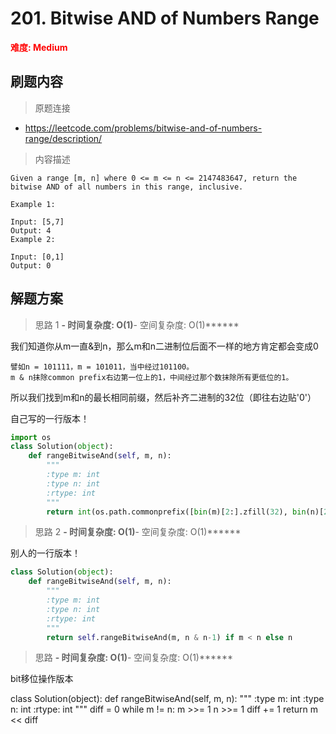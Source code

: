 # 201. Bitwise AND of Numbers Range

**<font color=red>难度: Medium</font>**

## 刷题内容

> 原题连接

* https://leetcode.com/problems/bitwise-and-of-numbers-range/description/

> 内容描述

```
Given a range [m, n] where 0 <= m <= n <= 2147483647, return the bitwise AND of all numbers in this range, inclusive.

Example 1:

Input: [5,7]
Output: 4
Example 2:

Input: [0,1]
Output: 0
```

## 解题方案

> 思路 1
******- 时间复杂度: O(1)******- 空间复杂度: O(1)******

我们知道你从m一直&到n，那么m和n二进制位后面不一样的地方肯定都会变成0
```
譬如n = 101111，m = 101011，当中经过101100。
m & n抹除common prefix右边第一位上的1，中间经过那个数抹除所有更低位的1。
```
所以我们找到m和n的最长相同前缀，然后补齐二进制的32位（即往右边贴'0'）

自己写的一行版本！


```python
import os
class Solution(object):
    def rangeBitwiseAnd(self, m, n):
        """
        :type m: int
        :type n: int
        :rtype: int
        """
        return int(os.path.commonprefix([bin(m)[2:].zfill(32), bin(n)[2:].zfill(32)])[::-1].zfill(32)[::-1], 2)
```


> 思路 2
******- 时间复杂度: O(1)******- 空间复杂度: O(1)******


别人的一行版本！


```python
class Solution(object):
    def rangeBitwiseAnd(self, m, n):
        """
        :type m: int
        :type n: int
        :rtype: int
        """
        return self.rangeBitwiseAnd(m, n & n-1) if m < n else n
```


> 思路 
******- 时间复杂度: O(1)******- 空间复杂度: O(1)******


bit移位操作版本


class Solution(object):
    def rangeBitwiseAnd(self, m, n):
        """
        :type m: int
        :type n: int
        :rtype: int
        """
        diff = 0
        while m != n:
            m >>= 1
            n >>= 1
            diff += 1
        return m << diff
```
